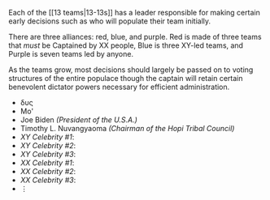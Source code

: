 Each of the [[13 teams|13-13s]] has a leader responsible for making certain early decisions such as who will populate their team initially.

There are three alliances: red, blue, and purple. Red is made of three teams that *must* be Captained by XX people, Blue is three XY-led teams, and Purple is seven teams led by anyone.

As the teams grow, most decisions should largely be passed on to voting structures of the entire populace though the captain will retain certain benevolent dictator powers necessary for efficient administration.

* δυς
* Mo'
* Joe Biden *(President of the U.S.A.)*
* Timothy L. Nuvangyaoma *(Chairman of the Hopi Tribal Council)*
* _XY Celebrity \#1_:
* _XY Celebrity \#2_:
* _XY Celebrity \#3_:
* _XX Celebrity \#1_:
* _XX Celebrity \#2_:
* _XX Celebrity \#3_:
* ⋮
